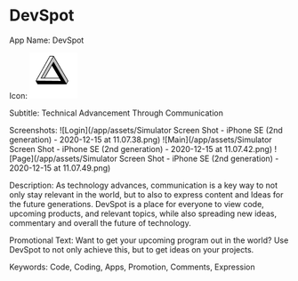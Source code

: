 # DevSpot
App Name: DevSpot

Icon: ![App Icon](/app/assets/icon_copy.png)

Subtitle: Technical Advancement Through Communication

Screenshots: 
![Login](/app/assets/Simulator Screen Shot - iPhone SE (2nd generation) - 2020-12-15 at 11.07.38.png)
![Main](/app/assets/Simulator Screen Shot - iPhone SE (2nd generation) - 2020-12-15 at 11.07.42.png)
![Page](/app/assets/Simulator Screen Shot - iPhone SE (2nd generation) - 2020-12-15 at 11.07.49.png)

Description: As technology advances, communication is a key way to not only stay relevant in the world, but to also to express content and Ideas for the future generations. DevSpot is a place for everyone to view code, upcoming products, and relevant topics, while also spreading new ideas, commentary and overall the future of technology.

Promotional Text: Want to get your upcoming program out in the world? Use DevSpot to not only achieve this, but to get ideas on your projects.

Keywords: Code, Coding, Apps, Promotion, Comments, Expression

